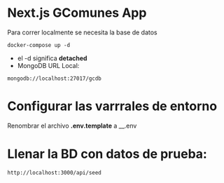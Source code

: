 # Next.js GComunes App
Para correr localmente se necesita la base de datos
```
docker-compose up -d
```
* el -d significa __detached__
* MongoDB URL Local:
```
mongodb://localhost:27017/gcdb
```
# Configurar las  varrrales de entorno
Renombrar el archivo __.env.template__ a __.env

# Llenar la BD con datos de prueba:
 ```
 http://localhost:3000/api/seed